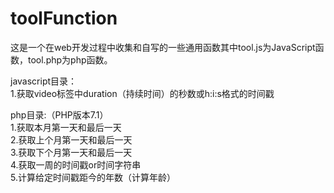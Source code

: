 # toolFunction
这是一个在web开发过程中收集和自写的一些通用函数其中tool.js为JavaScript函数，tool.php为php函数。  

javascript目录：  
1.获取video标签中duration（持续时间）的秒数或h:i:s格式的时间戳 
 
php目录:（PHP版本7.1）  
1.获取本月第一天和最后一天  
2.获取上个月第一天和最后一天  
3.获取下个月第一天和最后一天  
4.获取一周的时间戳or时间字符串    
5.计算给定时间戳距今的年数（计算年龄）
